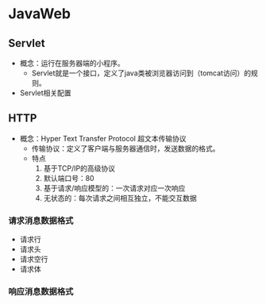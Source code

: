 # JavaWeb

## Servlet

- 概念：运行在服务器端的小程序。
  - Servlet就是一个接口，定义了java类被浏览器访问到（tomcat访问）的规则。
- Servlet相关配置

## HTTP

- 概念：Hyper Text Transfer  Protocol 超文本传输协议
  - 传输协议：定义了客户端与服务器通信时，发送数据的格式。
  - 特点
    1. 基于TCP/IP的高级协议
    2. 默认端口号：80
    3. 基于请求/响应模型的：一次请求对应一次响应
    4. 无状态的：每次请求之间相互独立，不能交互数据

### 请求消息数据格式

- 请求行
- 请求头
- 请求空行
- 请求体

### 响应消息数据格式





